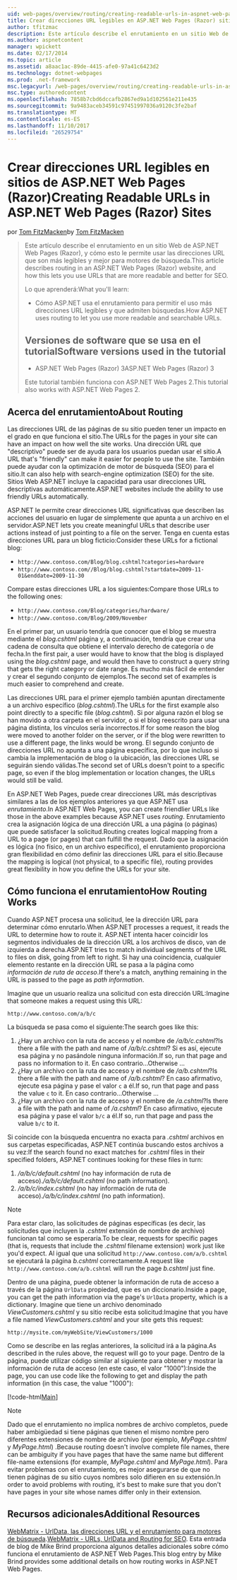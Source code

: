 ```yaml
---
uid: web-pages/overview/routing/creating-readable-urls-in-aspnet-web-pages-sites
title: Crear direcciones URL legibles en ASP.NET Web Pages (Razor) sitios | Documentos de Microsoft
author: tfitzmac
description: Este artículo describe el enrutamiento en un sitio Web de ASP.NET Web Pages (Razor), y cómo esto le permite usar las direcciones URL que son más legibles y mejor para motores de búsqueda. Deberá...
ms.author: aspnetcontent
manager: wpickett
ms.date: 02/17/2014
ms.topic: article
ms.assetid: a8aac1ac-89de-4415-afe0-97a41c6423d2
ms.technology: dotnet-webpages
ms.prod: .net-framework
msc.legacyurl: /web-pages/overview/routing/creating-readable-urls-in-aspnet-web-pages-sites
msc.type: authoredcontent
ms.openlocfilehash: 7858b7cbd6dccafb2867ed9a1d102561e211e435
ms.sourcegitcommit: 9a9483aceb34591c97451997036a9120c3fe2baf
ms.translationtype: MT
ms.contentlocale: es-ES
ms.lasthandoff: 11/10/2017
ms.locfileid: "26529754"
---
```

<a name="creating-readable-urls-in-aspnet-web-pages-razor-sites"></a><span data-ttu-id="b2371-104">Crear direcciones URL legibles en sitios de ASP.NET Web Pages (Razor)</span><span class="sxs-lookup"><span data-stu-id="b2371-104">Creating Readable URLs in ASP.NET Web Pages (Razor) Sites</span></span>
====================
<span data-ttu-id="b2371-105">por [Tom FitzMacken](https://github.com/tfitzmac)</span><span class="sxs-lookup"><span data-stu-id="b2371-105">by [Tom FitzMacken](https://github.com/tfitzmac)</span></span>

> <span data-ttu-id="b2371-106">Este artículo describe el enrutamiento en un sitio Web de ASP.NET Web Pages (Razor), y cómo esto le permite usar las direcciones URL que son más legibles y mejor para motores de búsqueda.</span><span class="sxs-lookup"><span data-stu-id="b2371-106">This article describes routing in an ASP.NET Web Pages (Razor) website, and how this lets you use URLs that are more readable and better for SEO.</span></span>
> 
> <span data-ttu-id="b2371-107">Lo que aprenderá:</span><span class="sxs-lookup"><span data-stu-id="b2371-107">What you'll learn:</span></span>
> 
> - <span data-ttu-id="b2371-108">Cómo ASP.NET usa el enrutamiento para permitir el uso más direcciones URL legibles y que admiten búsquedas.</span><span class="sxs-lookup"><span data-stu-id="b2371-108">How ASP.NET uses routing to let you use more readable and searchable URLs.</span></span>
>   
> 
> ## <a name="software-versions-used-in-the-tutorial"></a><span data-ttu-id="b2371-109">Versiones de software que se usa en el tutorial</span><span class="sxs-lookup"><span data-stu-id="b2371-109">Software versions used in the tutorial</span></span>
> 
> 
> - <span data-ttu-id="b2371-110">ASP.NET Web Pages (Razor) 3</span><span class="sxs-lookup"><span data-stu-id="b2371-110">ASP.NET Web Pages (Razor) 3</span></span>
>   
> 
> <span data-ttu-id="b2371-111">Este tutorial también funciona con ASP.NET Web Pages 2.</span><span class="sxs-lookup"><span data-stu-id="b2371-111">This tutorial also works with ASP.NET Web Pages 2.</span></span>


## <a name="about-routing"></a><span data-ttu-id="b2371-112">Acerca del enrutamiento</span><span class="sxs-lookup"><span data-stu-id="b2371-112">About Routing</span></span>

<span data-ttu-id="b2371-113">Las direcciones URL de las páginas de su sitio pueden tener un impacto en el grado en que funciona el sitio.</span><span class="sxs-lookup"><span data-stu-id="b2371-113">The URLs for the pages in your site can have an impact on how well the site works.</span></span> <span data-ttu-id="b2371-114">Una dirección URL que &quot;descriptivo&quot; puede ser de ayuda para los usuarios puedan usar el sitio.</span><span class="sxs-lookup"><span data-stu-id="b2371-114">A URL that's &quot;friendly&quot; can make it easier for people to use the site.</span></span> <span data-ttu-id="b2371-115">También puede ayudar con la optimización de motor de búsqueda (SEO) para el sitio.</span><span class="sxs-lookup"><span data-stu-id="b2371-115">It can also help with search-engine optimization (SEO) for the site.</span></span> <span data-ttu-id="b2371-116">Sitios Web ASP.NET incluye la capacidad para usar direcciones URL descriptivas automáticamente.</span><span class="sxs-lookup"><span data-stu-id="b2371-116">ASP.NET websites include the ability to use friendly URLs automatically.</span></span>

<span data-ttu-id="b2371-117">ASP.NET le permite crear direcciones URL significativas que describen las acciones del usuario en lugar de simplemente que apunta a un archivo en el servidor.</span><span class="sxs-lookup"><span data-stu-id="b2371-117">ASP.NET lets you create meaningful URLs that describe user actions instead of just pointing to a file on the server.</span></span> <span data-ttu-id="b2371-118">Tenga en cuenta estas direcciones URL para un blog ficticio:</span><span class="sxs-lookup"><span data-stu-id="b2371-118">Consider these URLs for a fictional blog:</span></span>

- `http://www.contoso.com/Blog/blog.cshtml?categories=hardware`
- `http://www.contoso.com//Blog/blog.cshtml?startdate=2009-11-01&enddate=2009-11-30`

<span data-ttu-id="b2371-119">Compare estas direcciones URL a los siguientes:</span><span class="sxs-lookup"><span data-stu-id="b2371-119">Compare those URLs to the following ones:</span></span>

- `http://www.contoso.com/Blog/categories/hardware/`
- `http://www.contoso.com/Blog/2009/November`

<span data-ttu-id="b2371-120">En el primer par, un usuario tendría que conocer que el blog se muestra mediante el *blog.cshtml* página y, a continuación, tendría que crear una cadena de consulta que obtiene el intervalo derecho de categoría o de fecha.</span><span class="sxs-lookup"><span data-stu-id="b2371-120">In the first pair, a user would have to know that the blog is displayed using the *blog.cshtml* page, and would then have to construct a query string that gets the right category or date range.</span></span> <span data-ttu-id="b2371-121">Es mucho más fácil de entender y crear el segundo conjunto de ejemplos.</span><span class="sxs-lookup"><span data-stu-id="b2371-121">The second set of examples is much easier to comprehend and create.</span></span>

<span data-ttu-id="b2371-122">Las direcciones URL para el primer ejemplo también apuntan directamente a un archivo específico (*blog.cshtml*).</span><span class="sxs-lookup"><span data-stu-id="b2371-122">The URLs for the first example also point directly to a specific file (*blog.cshtml*).</span></span> <span data-ttu-id="b2371-123">Si por alguna razón el blog se han movido a otra carpeta en el servidor, o si el blog reescrito para usar una página distinta, los vínculos sería incorrectos.</span><span class="sxs-lookup"><span data-stu-id="b2371-123">If for some reason the blog were moved to another folder on the server, or if the blog were rewritten to use a different page, the links would be wrong.</span></span> <span data-ttu-id="b2371-124">El segundo conjunto de direcciones URL no apunta a una página específica, por lo que incluso si cambia la implementación de blog o la ubicación, las direcciones URL se seguirán siendo válidas.</span><span class="sxs-lookup"><span data-stu-id="b2371-124">The second set of URLs doesn't point to a specific page, so even if the blog implementation or location changes, the URLs would still be valid.</span></span>

<span data-ttu-id="b2371-125">En ASP.NET Web Pages, puede crear direcciones URL más descriptivas similares a las de los ejemplos anteriores ya que ASP.NET usa *enrutamiento*.</span><span class="sxs-lookup"><span data-stu-id="b2371-125">In ASP.NET Web Pages, you can create friendlier URLs like those in the above examples because ASP.NET uses *routing*.</span></span> <span data-ttu-id="b2371-126">Enrutamiento crea la asignación lógica de una dirección URL a una página (o páginas) que puede satisfacer la solicitud.</span><span class="sxs-lookup"><span data-stu-id="b2371-126">Routing creates logical mapping from a URL to a page (or pages) that can fulfill the request.</span></span> <span data-ttu-id="b2371-127">Dado que la asignación es lógica (no físico, en un archivo específico), el enrutamiento proporciona gran flexibilidad en cómo definir las direcciones URL para el sitio.</span><span class="sxs-lookup"><span data-stu-id="b2371-127">Because the mapping is logical (not physical, to a specific file), routing provides great flexibility in how you define the URLs for your site.</span></span>

## <a name="how-routing-works"></a><span data-ttu-id="b2371-128">Cómo funciona el enrutamiento</span><span class="sxs-lookup"><span data-stu-id="b2371-128">How Routing Works</span></span>

<span data-ttu-id="b2371-129">Cuando ASP.NET procesa una solicitud, lee la dirección URL para determinar cómo enrutarlo.</span><span class="sxs-lookup"><span data-stu-id="b2371-129">When ASP.NET processes a request, it reads the URL to determine how to route it.</span></span> <span data-ttu-id="b2371-130">ASP.NET intenta hacer coincidir los segmentos individuales de la dirección URL a los archivos de disco, van de izquierda a derecha.</span><span class="sxs-lookup"><span data-stu-id="b2371-130">ASP.NET tries to match individual segments of the URL to files on disk, going from left to right.</span></span> <span data-ttu-id="b2371-131">Si hay una coincidencia, cualquier elemento restante en la dirección URL se pasa a la página como *información de ruta de acceso*.</span><span class="sxs-lookup"><span data-stu-id="b2371-131">If there's a match, anything remaining in the URL is passed to the page as *path information*.</span></span>

<span data-ttu-id="b2371-132">Imagine que un usuario realiza una solicitud con esta dirección URL:</span><span class="sxs-lookup"><span data-stu-id="b2371-132">Imagine that someone makes a request using this URL:</span></span>

`http://www.contoso.com/a/b/c`

<span data-ttu-id="b2371-133">La búsqueda se pasa como el siguiente:</span><span class="sxs-lookup"><span data-stu-id="b2371-133">The search goes like this:</span></span>

1. <span data-ttu-id="b2371-134">¿Hay un archivo con la ruta de acceso y el nombre de */a/b/c.cshtml*?</span><span class="sxs-lookup"><span data-stu-id="b2371-134">Is there a file with the path and name of */a/b/c.cshtml*?</span></span> <span data-ttu-id="b2371-135">Si es así, ejecute esa página y no pasándole ninguna información.</span><span class="sxs-lookup"><span data-stu-id="b2371-135">If so, run that page and pass no information to it.</span></span> <span data-ttu-id="b2371-136">En caso contrario...</span><span class="sxs-lookup"><span data-stu-id="b2371-136">Otherwise ...</span></span>
2. <span data-ttu-id="b2371-137">¿Hay un archivo con la ruta de acceso y el nombre de */a/b.cshtml*?</span><span class="sxs-lookup"><span data-stu-id="b2371-137">Is there a file with the path and name of */a/b.cshtml*?</span></span> <span data-ttu-id="b2371-138">En caso afirmativo, ejecute esa página y pase el valor `c` a él.</span><span class="sxs-lookup"><span data-stu-id="b2371-138">If so, run that page and pass the value `c` to it.</span></span> <span data-ttu-id="b2371-139">En caso contrario...</span><span class="sxs-lookup"><span data-stu-id="b2371-139">Otherwise …</span></span>
3. <span data-ttu-id="b2371-140">¿Hay un archivo con la ruta de acceso y el nombre de */a.cshtml*?</span><span class="sxs-lookup"><span data-stu-id="b2371-140">Is there a file with the path and name of */a.cshtml*?</span></span> <span data-ttu-id="b2371-141">En caso afirmativo, ejecute esa página y pase el valor `b/c` a él.</span><span class="sxs-lookup"><span data-stu-id="b2371-141">If so, run that page and pass the value `b/c` to it.</span></span>

<span data-ttu-id="b2371-142">Si coincide con la búsqueda encuentra no exacta para *.cshtml* archivos en sus carpetas especificadas, ASP.NET continúa buscando estos archivos a su vez:</span><span class="sxs-lookup"><span data-stu-id="b2371-142">If the search found no exact matches for *.cshtml* files in their specified folders, ASP.NET continues looking for these files in turn:</span></span>

1. <span data-ttu-id="b2371-143">*/a/b/c/default.cshtml* (no hay información de ruta de acceso).</span><span class="sxs-lookup"><span data-stu-id="b2371-143">*/a/b/c/default.cshtml* (no path information).</span></span>
2. <span data-ttu-id="b2371-144">*/a/b/c/index.cshtml* (no hay información de ruta de acceso).</span><span class="sxs-lookup"><span data-stu-id="b2371-144">*/a/b/c/index.cshtml* (no path information).</span></span>

> [!NOTE]
> <span data-ttu-id="b2371-145">Para estar claro, las solicitudes de páginas específicas (es decir, las solicitudes que incluyen la *.cshtml* extensión de nombre de archivo) funcionan tal como se esperaría.</span><span class="sxs-lookup"><span data-stu-id="b2371-145">To be clear, requests for specific pages (that is, requests that include the *.cshtml* filename extension) work just like you'd expect.</span></span> <span data-ttu-id="b2371-146">Al igual que una solicitud `http://www.contoso.com/a/b.cshtml` se ejecutará la página *b.cshtml* correctamente.</span><span class="sxs-lookup"><span data-stu-id="b2371-146">A request like `http://www.contoso.com/a/b.cshtml` will run the page *b.cshtml* just fine.</span></span>


<span data-ttu-id="b2371-147">Dentro de una página, puede obtener la información de ruta de acceso a través de la página `UrlData` propiedad, que es un diccionario.</span><span class="sxs-lookup"><span data-stu-id="b2371-147">Inside a page, you can get the path information via the page's `UrlData` property, which is a dictionary.</span></span> <span data-ttu-id="b2371-148">Imagine que tiene un archivo denominado *ViewCustomers.cshtml* y su sitio recibe esta solicitud:</span><span class="sxs-lookup"><span data-stu-id="b2371-148">Imagine that you have a file named *ViewCustomers.cshtml* and your site gets this request:</span></span>

`http://mysite.com/myWebSite/ViewCustomers/1000`

<span data-ttu-id="b2371-149">Como se describe en las reglas anteriores, la solicitud irá a la página.</span><span class="sxs-lookup"><span data-stu-id="b2371-149">As described in the rules above, the request will go to your page.</span></span> <span data-ttu-id="b2371-150">Dentro de la página, puede utilizar código similar al siguiente para obtener y mostrar la información de ruta de acceso (en este caso, el valor &quot;1000&quot;):</span><span class="sxs-lookup"><span data-stu-id="b2371-150">Inside the page, you can use code like the following to get and display the path information (in this case, the value &quot;1000&quot;):</span></span>

[!code-html[Main](creating-readable-urls-in-aspnet-web-pages-sites/samples/sample1.html)]

> [!NOTE]
> <span data-ttu-id="b2371-151">Dado que el enrutamiento no implica nombres de archivo completos, puede haber ambigüedad si tiene páginas que tienen el mismo nombre pero diferentes extensiones de nombre de archivo (por ejemplo, *MyPage.cshtml* y *MyPage.html*) .</span><span class="sxs-lookup"><span data-stu-id="b2371-151">Because routing doesn't involve complete file names, there can be ambiguity if you have pages that have the same name but different file-name extensions (for example, *MyPage.cshtml* and *MyPage.html*).</span></span> <span data-ttu-id="b2371-152">Para evitar problemas con el enrutamiento, es mejor asegurarse de que no tienen páginas de su sitio cuyos nombres solo difieren en su extensión.</span><span class="sxs-lookup"><span data-stu-id="b2371-152">In order to avoid problems with routing, it's best to make sure that you don't have pages in your site whose names differ only in their extension.</span></span>


<a id="Additional_Resources"></a>
## <a name="additional-resources"></a><span data-ttu-id="b2371-153">Recursos adicionales</span><span class="sxs-lookup"><span data-stu-id="b2371-153">Additional Resources</span></span>

<span data-ttu-id="b2371-154">[WebMatrix - UrlData, las direcciones URL y el enrutamiento para motores de búsqueda](http://www.mikesdotnetting.com/Article/165/WebMatrix-URLs-UrlData-and-Routing-for-SEO).</span><span class="sxs-lookup"><span data-stu-id="b2371-154">[WebMatrix - URLs, UrlData and Routing for SEO](http://www.mikesdotnetting.com/Article/165/WebMatrix-URLs-UrlData-and-Routing-for-SEO).</span></span> <span data-ttu-id="b2371-155">Esta entrada de blog de Mike Brind proporciona algunos detalles adicionales sobre cómo funciona el enrutamiento de ASP.NET Web Pages.</span><span class="sxs-lookup"><span data-stu-id="b2371-155">This blog entry by Mike Brind provides some additional details on how routing works in ASP.NET Web Pages.</span></span>
